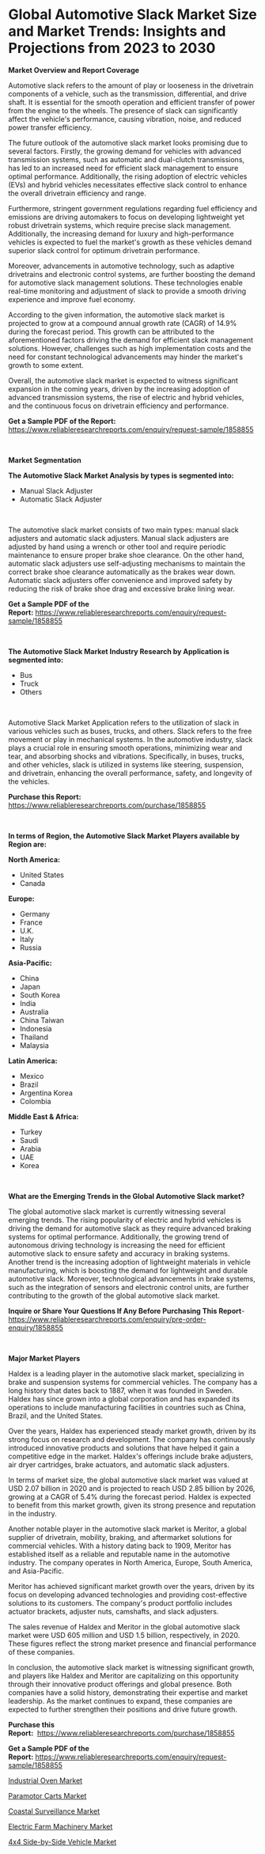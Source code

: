 <p><h1>Global Automotive Slack Market Size and Market Trends: Insights and Projections from 2023 to 2030</h1></p><p><strong>Market Overview and Report Coverage</strong></p>
<p><p>Automotive slack refers to the amount of play or looseness in the drivetrain components of a vehicle, such as the transmission, differential, and drive shaft. It is essential for the smooth operation and efficient transfer of power from the engine to the wheels. The presence of slack can significantly affect the vehicle's performance, causing vibration, noise, and reduced power transfer efficiency.</p><p>The future outlook of the automotive slack market looks promising due to several factors. Firstly, the growing demand for vehicles with advanced transmission systems, such as automatic and dual-clutch transmissions, has led to an increased need for efficient slack management to ensure optimal performance. Additionally, the rising adoption of electric vehicles (EVs) and hybrid vehicles necessitates effective slack control to enhance the overall drivetrain efficiency and range.</p><p>Furthermore, stringent government regulations regarding fuel efficiency and emissions are driving automakers to focus on developing lightweight yet robust drivetrain systems, which require precise slack management. Additionally, the increasing demand for luxury and high-performance vehicles is expected to fuel the market's growth as these vehicles demand superior slack control for optimum drivetrain performance.</p><p>Moreover, advancements in automotive technology, such as adaptive drivetrains and electronic control systems, are further boosting the demand for automotive slack management solutions. These technologies enable real-time monitoring and adjustment of slack to provide a smooth driving experience and improve fuel economy.</p><p>According to the given information, the automotive slack market is projected to grow at a compound annual growth rate (CAGR) of 14.9% during the forecast period. This growth can be attributed to the aforementioned factors driving the demand for efficient slack management solutions. However, challenges such as high implementation costs and the need for constant technological advancements may hinder the market's growth to some extent.</p><p>Overall, the automotive slack market is expected to witness significant expansion in the coming years, driven by the increasing adoption of advanced transmission systems, the rise of electric and hybrid vehicles, and the continuous focus on drivetrain efficiency and performance.</p></p>
<p><strong>Get a Sample PDF of the Report:</strong> <a href="https://www.reliableresearchreports.com/enquiry/request-sample/1858855">https://www.reliableresearchreports.com/enquiry/request-sample/1858855</a></p>
<p>&nbsp;</p>
<p><strong>Market Segmentation</strong></p>
<p><strong>The Automotive Slack Market Analysis by types is segmented into:</strong></p>
<p><ul><li>Manual Slack Adjuster</li><li>Automatic Slack Adjuster</li></ul></p>
<p>&nbsp;</p>
<p><p>The automotive slack market consists of two main types: manual slack adjusters and automatic slack adjusters. Manual slack adjusters are adjusted by hand using a wrench or other tool and require periodic maintenance to ensure proper brake shoe clearance. On the other hand, automatic slack adjusters use self-adjusting mechanisms to maintain the correct brake shoe clearance automatically as the brakes wear down. Automatic slack adjusters offer convenience and improved safety by reducing the risk of brake shoe drag and excessive brake lining wear.</p></p>
<p><strong>Get a Sample PDF of the Report:</strong>&nbsp;<a href="https://www.reliableresearchreports.com/enquiry/request-sample/1858855">https://www.reliableresearchreports.com/enquiry/request-sample/1858855</a></p>
<p>&nbsp;</p>
<p><strong>The Automotive Slack Market Industry Research by Application is segmented into:</strong></p>
<p><ul><li>Bus</li><li>Truck</li><li>Others</li></ul></p>
<p>&nbsp;</p>
<p><p>Automotive Slack Market Application refers to the utilization of slack in various vehicles such as buses, trucks, and others. Slack refers to the free movement or play in mechanical systems. In the automotive industry, slack plays a crucial role in ensuring smooth operations, minimizing wear and tear, and absorbing shocks and vibrations. Specifically, in buses, trucks, and other vehicles, slack is utilized in systems like steering, suspension, and drivetrain, enhancing the overall performance, safety, and longevity of the vehicles.</p></p>
<p><strong>Purchase this Report:</strong>&nbsp; <a href="https://www.reliableresearchreports.com/purchase/1858855">https://www.reliableresearchreports.com/purchase/1858855</a></p>
<p>&nbsp;</p>
<p><strong>In terms of Region, the Automotive Slack Market Players available by Region are:</strong></p>
<p>
    <p> <strong> North America: </strong>
        <ul>
            <li>United States</li>
            <li>Canada</li>
        </ul>
        </p> 
    <p> <strong> Europe: </strong>
        <ul>
            <li>Germany</li>
            <li>France</li>
            <li>U.K.</li>
            <li>Italy</li>
            <li>Russia</li>
        </ul>
        </p> 
    <p> <strong> Asia-Pacific: </strong>
        <ul>
            <li>China</li>
            <li>Japan</li>
            <li>South Korea</li>
            <li>India</li>
            <li>Australia</li>
            <li>China Taiwan</li>
            <li>Indonesia</li>
            <li>Thailand</li>
            <li>Malaysia</li>
        </ul>
        </p> 
    <p> <strong> Latin America: </strong>
        <ul>
            <li>Mexico</li>
            <li>Brazil</li>
            <li>Argentina Korea</li>
            <li>Colombia</li>
        </ul>
        </p> 
    <p> <strong> Middle East & Africa: </strong>
        <ul>
            <li>Turkey</li>
            <li>Saudi</li>
            <li>Arabia</li>
            <li>UAE</li>
            <li>Korea</li>
        </ul>
    </p>
    </p>
<p>&nbsp;</p>
<p><strong>What are the Emerging Trends in the Global Automotive Slack market?</strong></p>
<p><p>The global automotive slack market is currently witnessing several emerging trends. The rising popularity of electric and hybrid vehicles is driving the demand for automotive slack as they require advanced braking systems for optimal performance. Additionally, the growing trend of autonomous driving technology is increasing the need for efficient automotive slack to ensure safety and accuracy in braking systems. Another trend is the increasing adoption of lightweight materials in vehicle manufacturing, which is boosting the demand for lightweight and durable automotive slack. Moreover, technological advancements in brake systems, such as the integration of sensors and electronic control units, are further contributing to the growth of the global automotive slack market.</p></p>
<p><strong>Inquire or Share Your Questions If Any Before Purchasing This Report</strong>- <a href="https://www.reliableresearchreports.com/enquiry/pre-order-enquiry/1858855">https://www.reliableresearchreports.com/enquiry/pre-order-enquiry/1858855</a></p>
<p>&nbsp;</p>
<p><strong>Major Market Players</strong></p>
<p><p>Haldex is a leading player in the automotive slack market, specializing in brake and suspension systems for commercial vehicles. The company has a long history that dates back to 1887, when it was founded in Sweden. Haldex has since grown into a global corporation and has expanded its operations to include manufacturing facilities in countries such as China, Brazil, and the United States.</p><p>Over the years, Haldex has experienced steady market growth, driven by its strong focus on research and development. The company has continuously introduced innovative products and solutions that have helped it gain a competitive edge in the market. Haldex's offerings include brake adjusters, air dryer cartridges, brake actuators, and automatic slack adjusters.</p><p>In terms of market size, the global automotive slack market was valued at USD 2.07 billion in 2020 and is projected to reach USD 2.85 billion by 2026, growing at a CAGR of 5.4% during the forecast period. Haldex is expected to benefit from this market growth, given its strong presence and reputation in the industry.</p><p>Another notable player in the automotive slack market is Meritor, a global supplier of drivetrain, mobility, braking, and aftermarket solutions for commercial vehicles. With a history dating back to 1909, Meritor has established itself as a reliable and reputable name in the automotive industry. The company operates in North America, Europe, South America, and Asia-Pacific.</p><p>Meritor has achieved significant market growth over the years, driven by its focus on developing advanced technologies and providing cost-effective solutions to its customers. The company's product portfolio includes actuator brackets, adjuster nuts, camshafts, and slack adjusters.</p><p>The sales revenue of Haldex and Meritor in the global automotive slack market were USD 605 million and USD 1.5 billion, respectively, in 2020. These figures reflect the strong market presence and financial performance of these companies.</p><p>In conclusion, the automotive slack market is witnessing significant growth, and players like Haldex and Meritor are capitalizing on this opportunity through their innovative product offerings and global presence. Both companies have a solid history, demonstrating their expertise and market leadership. As the market continues to expand, these companies are expected to further strengthen their positions and drive future growth.</p></p>
<p><strong>Purchase this Report:</strong>&nbsp;&nbsp;<a href="https://www.reliableresearchreports.com/purchase/1858855">https://www.reliableresearchreports.com/purchase/1858855</a></p>
<p></p>
<p><strong>Get a Sample PDF of the Report:</strong>&nbsp;<a href="https://www.reliableresearchreports.com/enquiry/request-sample/1858855">https://www.reliableresearchreports.com/enquiry/request-sample/1858855</a></p>
<p><p><a href="https://medium.com/@lloydgrimes52/industrial-oven-nbsp-market-focuses-on-market-share-size-and-projected-forecast-till-2030-dd6f67e22162">Industrial Oven Market</a></p><p><a href="https://github.com/dzharov81/Market-Research-Report-List-1/blob/main/paramotor-carts-market.md">Paramotor Carts Market</a></p><p><a href="https://medium.com/@malliefeest1955/coastal-surveillance-market-size-and-market-trends-complete-industry-overview-2023-to-2030-6cefddb01e9a">Coastal Surveillance Market</a></p><p><a href="https://www.linkedin.com/pulse/electric-farm-machinery-market-size-2023-2030-global-industrial-j6sve/">Electric Farm Machinery Market</a></p><p><a href="https://github.com/scarol104/Market-Research-Report-List-1/blob/main/4x4-side-by-side-vehicle-market.md">4x4 Side-by-Side Vehicle Market</a></p></p>